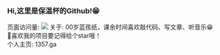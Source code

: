 ### Hi,这里是保温杯的Github!😁
页面访问量:
![](http://antzuhl.cn:4000/get/@fuckzuoye.readme)
关于:
00岁蓝孩纸，课余时间喜欢敲代码、写文章、听音乐😁
</br>
👀喜欢我的项目要记得给个star哦！
</br>
个人主页: 1357.ga
